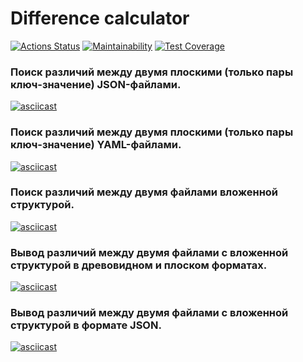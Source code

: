 # Difference calculator

[![Actions Status](https://github.com/Kysto27/frontend-project-46/workflows/hexlet-check/badge.svg)](https://github.com/Kysto27/frontend-project-46/actions)
[![Maintainability](https://api.codeclimate.com/v1/badges/a61321e279fe5201cffa/maintainability)](https://codeclimate.com/github/Kysto27/frontend-project-46/maintainability)
[![Test Coverage](https://api.codeclimate.com/v1/badges/a61321e279fe5201cffa/test_coverage)](href="https://codeclimate.com/github/Kysto27/frontend-project-46/test_coverage)

### Поиск различий между двумя плоскими (только пары ключ-значение) JSON-файлами.

[![asciicast](https://asciinema.org/a/aUbIf2Q29uAFm5F6zcTZmHkUq.svg)](https://asciinema.org/a/aUbIf2Q29uAFm5F6zcTZmHkUq)

### Поиск различий между двумя плоскими (только пары ключ-значение) YAML-файлами.

[![asciicast](https://asciinema.org/a/Jrsieppqpx1ClHdTqIxgh4gav.svg)](https://asciinema.org/a/Jrsieppqpx1ClHdTqIxgh4gav)

### Поиск различий между двумя файлами вложенной структурой.

[![asciicast](https://asciinema.org/a/Q72XIWZPxnehr9APDcCScGybv.svg)](https://asciinema.org/a/Q72XIWZPxnehr9APDcCScGybv)


### Вывод различий между двумя файлами с вложенной структурой в древовидном и плоском форматах.

[![asciicast](https://asciinema.org/a/WySmbnpJxTKDky0Otycu2n4Me.svg)](https://asciinema.org/a/WySmbnpJxTKDky0Otycu2n4Me)

### Вывод различий между двумя файлами с вложенной структурой в формате JSON.

[![asciicast](https://asciinema.org/a/S8cIGy7PvGBr1vfJDDEpYwGlE.svg)](https://asciinema.org/a/S8cIGy7PvGBr1vfJDDEpYwGlE)
